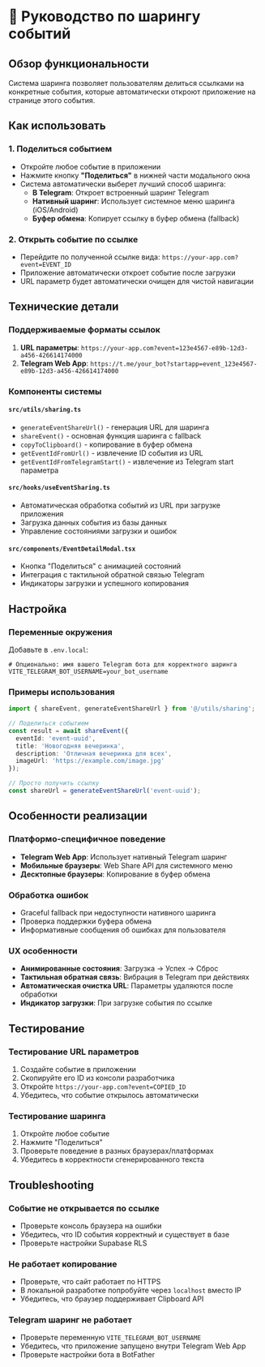 # 🔗 Руководство по шарингу событий

## Обзор функциональности

Система шаринга позволяет пользователям делиться ссылками на конкретные события, которые автоматически откроют приложение на странице этого события.

## Как использовать

### 1. Поделиться событием
- Откройте любое событие в приложении
- Нажмите кнопку **"Поделиться"** в нижней части модального окна
- Система автоматически выберет лучший способ шаринга:
  - **В Telegram**: Откроет встроенный шаринг Telegram
  - **Нативный шаринг**: Использует системное меню шаринга (iOS/Android)
  - **Буфер обмена**: Копирует ссылку в буфер обмена (fallback)

### 2. Открыть событие по ссылке
- Перейдите по полученной ссылке вида: `https://your-app.com?event=EVENT_ID`
- Приложение автоматически откроет событие после загрузки
- URL параметр будет автоматически очищен для чистой навигации

## Технические детали

### Поддерживаемые форматы ссылок

1. **URL параметры**: `https://your-app.com?event=123e4567-e89b-12d3-a456-426614174000`
2. **Telegram Web App**: `https://t.me/your_bot?startapp=event_123e4567-e89b-12d3-a456-426614174000`

### Компоненты системы

#### `src/utils/sharing.ts`
- `generateEventShareUrl()` - генерация URL для шаринга
- `shareEvent()` - основная функция шаринга с fallback
- `copyToClipboard()` - копирование в буфер обмена
- `getEventIdFromUrl()` - извлечение ID события из URL
- `getEventIdFromTelegramStart()` - извлечение из Telegram start параметра

#### `src/hooks/useEventSharing.ts`
- Автоматическая обработка событий из URL при загрузке приложения
- Загрузка данных события из базы данных
- Управление состояниями загрузки и ошибок

#### `src/components/EventDetailModal.tsx`
- Кнопка "Поделиться" с анимацией состояний
- Интеграция с тактильной обратной связью Telegram
- Индикаторы загрузки и успешного копирования

## Настройка

### Переменные окружения

Добавьте в `.env.local`:

```env
# Опционально: имя вашего Telegram бота для корректного шаринга
VITE_TELEGRAM_BOT_USERNAME=your_bot_username
```

### Примеры использования

```typescript
import { shareEvent, generateEventShareUrl } from '@/utils/sharing';

// Поделиться событием
const result = await shareEvent({
  eventId: 'event-uuid',
  title: 'Новогодняя вечеринка',
  description: 'Отличная вечеринка для всех',
  imageUrl: 'https://example.com/image.jpg'
});

// Просто получить ссылку
const shareUrl = generateEventShareUrl('event-uuid');
```

## Особенности реализации

### Платформо-специфичное поведение

- **Telegram Web App**: Использует нативный Telegram шаринг
- **Мобильные браузеры**: Web Share API для системного меню
- **Десктопные браузеры**: Копирование в буфер обмена

### Обработка ошибок

- Graceful fallback при недоступности нативного шаринга
- Проверка поддержки буфера обмена
- Информативные сообщения об ошибках для пользователя

### UX особенности

- **Анимированные состояния**: Загрузка → Успех → Сброс
- **Тактильная обратная связь**: Вибрация в Telegram при действиях
- **Автоматическая очистка URL**: Параметры удаляются после обработки
- **Индикатор загрузки**: При загрузке события по ссылке

## Тестирование

### Тестирование URL параметров
1. Создайте событие в приложении
2. Скопируйте его ID из консоли разработчика
3. Откройте `https://your-app.com?event=COPIED_ID`
4. Убедитесь, что событие открылось автоматически

### Тестирование шаринга
1. Откройте любое событие
2. Нажмите "Поделиться"
3. Проверьте поведение в разных браузерах/платформах
4. Убедитесь в корректности сгенерированного текста

## Troubleshooting

### Событие не открывается по ссылке
- Проверьте консоль браузера на ошибки
- Убедитесь, что ID события корректный и существует в базе
- Проверьте настройки Supabase RLS

### Не работает копирование
- Проверьте, что сайт работает по HTTPS
- В локальной разработке попробуйте через `localhost` вместо IP
- Убедитесь, что браузер поддерживает Clipboard API

### Telegram шаринг не работает
- Проверьте переменную `VITE_TELEGRAM_BOT_USERNAME`
- Убедитесь, что приложение запущено внутри Telegram Web App
- Проверьте настройки бота в BotFather 